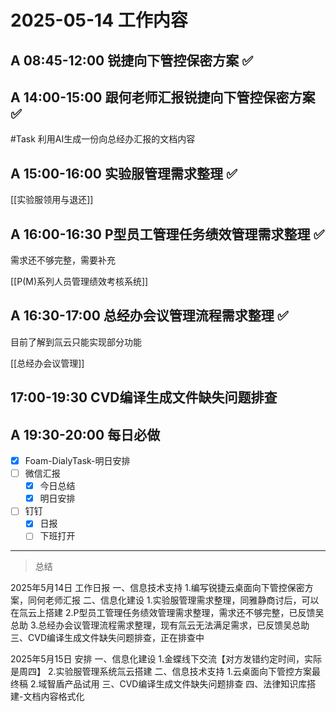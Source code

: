 # 2025-05-14 工作内容

## A 08:45-12:00 锐捷向下管控保密方案 ✅

## A 14:00-15:00 跟何老师汇报锐捷向下管控保密方案 ✅

#Task 利用AI生成一份向总经办汇报的文档内容

## A 15:00-16:00 实验服管理需求整理 ✅

[[实验服领用与退还]]

## A 16:00-16:30 P型员工管理任务绩效管理需求整理 ✅

需求还不够完整，需要补充

[[P(M)系列人员管理绩效考核系统]]

## A 16:30-17:00 总经办会议管理流程需求整理 ✅

目前了解到氚云只能实现部分功能

[[总经办会议管理]]

## 17:00-19:30 CVD编译生成文件缺失问题排查

## A 19:30-20:00 每日必做

- [x] Foam-DialyTask-明日安排
- [ ] 微信汇报
  - [x] 今日总结
  - [x] 明日安排
- [ ] 钉钉
  - [x] 日报
  - [ ] 下班打开

---

> 总结

2025年5月14日 工作日报
一、信息技术支持
1.编写锐捷云桌面向下管控保密方案，同何老师汇报
二、信息化建设
1.实验服管理需求整理，同雅静商讨后，可以在氚云上搭建
2.P型员工管理任务绩效管理需求整理，需求还不够完整，已反馈吴总助
3.总经办会议管理流程需求整理，现有氚云无法满足需求，已反馈吴总助
三、CVD编译生成文件缺失问题排查，正在排查中

2025年5月15日 安排
一、信息化建设
1.金蝶线下交流【对方发错约定时间，实际是周四】
2.实验服管理系统氚云搭建
二、信息技术支持
1.云桌面向下管控方案最终稿
2.域智盾产品试用
三、CVD编译生成文件缺失问题排查
四、法律知识库搭建-文档内容格式化
